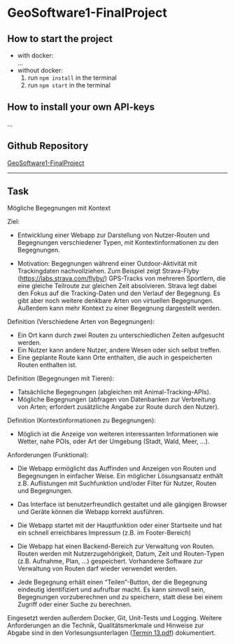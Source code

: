 # GeoSoftware1-FinalProject
## How to start the project
- with docker:  
    ...
- without docker:
    1. run ``npm install`` in the terminal
    2. run ``npm start`` in the terminal

## How to install your own API-keys
...

## Github Repository
[GeoSoftware1-FinalProject](https://github.com/PaulaScharf/GeoSoftware1-FinalProject.git)

---

## Task

Mögliche Begegnungen mit Kontext

Ziel:
- Entwicklung einer Webapp zur Darstellung von Nutzer-Routen und Begegnungen verschiedener Typen, mit Kontextinformationen zu den Begegnungen.

- Motivation: Begegnungen während einer Outdoor-Aktivität mit Trackingdaten nachvollziehen. Zum Beispiel zeigt Strava-Flyby (https://labs.strava.com/flyby/) GPS-Tracks von mehreren Sportlern, die eine gleiche Teilroute zur gleichen Zeit absolvieren. Strava legt dabei den Fokus auf die Tracking-Daten und den Verlauf der Begegnung. Es gibt aber noch weitere denkbare Arten von virtuellen Begegnungen. Außerdem kann mehr Kontext zu einer Begegnung dargestellt werden.

Definition (Verschiedene Arten von Begegnungen):
- Ein Ort kann durch zwei Routen zu unterschiedlichen Zeiten aufgesucht werden.
- Ein Nutzer kann andere Nutzer, andere Wesen oder sich selbst treffen.
- Eine geplante Route kann Orte enthalten, die auch in gespeicherten Routen enthalten ist.

Definition (Begegnungen mit Tieren):
- Tatsächliche Begegnungen (abgleichen mit Animal-Tracking-APIs).
- Mögliche Begegnungen (abfragen von Datenbanken zur Verbreitung von Arten; erfordert zusätzliche Angabe zur Route durch den Nutzer).

Definition (Kontextinformationen zu Begegnungen):
- Möglich ist die Anzeige von weiteren interessanten Informationen wie Wetter, nahe POIs, oder Art der Umgebung (Stadt, Wald, Meer, …).

Anforderungen (Funktional):

- Die Webapp ermöglicht das Auffinden und Anzeigen von Routen und Begegnungen in einfacher Weise. Ein möglicher Lösungsansatz enthält z.B. Auflistungen mit Suchfunktion und/oder Filter für Nutzer, Routen und Begegnungen.

- Das Interface ist benutzerfreundlich gestaltet und alle gängigen Browser und Geräte können die Webapp korrekt ausführen.

- Die Webapp startet mit der Hauptfunktion oder einer Startseite und hat ein schnell erreichbares Impressum (z.B. im Footer-Bereich)

- Die Webapp hat einen Backend-Bereich zur Verwaltung von Routen. Routen werden mit Nutzerzugehörigkeit, Datum, Zeit und Routen-Typen (z.B. Aufnahme, Plan, …) gespeichert. Vorhandene Software zur Verwaltung von Routen darf wieder verwendet werden.

- Jede Begegnung erhält einen “Teilen”-Button, der die Begegnung eindeutig identifiziert und aufrufbar macht. Es kann sinnvoll sein, Begegnungen vorzuberechnen und zu speichern, statt diese bei einem Zugriff oder einer Suche zu berechnen.

Eingesetzt werden außerdem Docker, Git, Unit-Tests und Logging. Weitere Anforderungen an die Technik, Qualitätsmerkmale und Hinweise zur Abgabe sind in den Vorlesungsunterlagen ([Termin 13.pdf](https://www.uni-muenster.de/LearnWeb/learnweb2/pluginfile.php/2000309/mod_resource/content/1/Termin%2013.pdf#page=33)) dokumentiert.  
